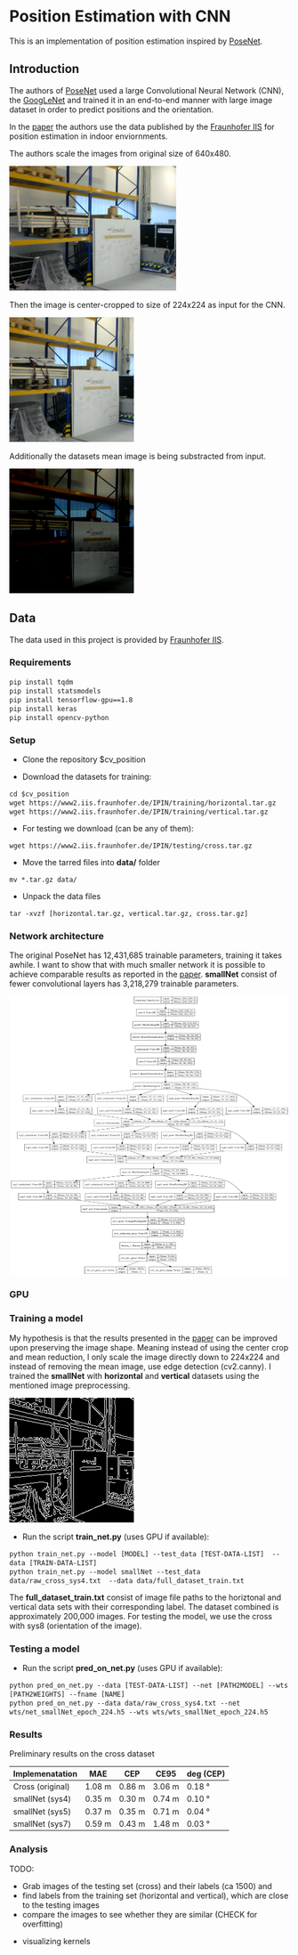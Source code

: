 # Position Estimation with CNN
This is an implementation of position estimation inspired by [PoseNet](http://mi.eng.cam.ac.uk/projects/relocalisation/).

## Introduction
 The authors of [PoseNet](https://www.cv-foundation.org/openaccess/content_iccv_2015/papers/Kendall_PoseNet_A_Convolutional_ICCV_2015_paper.pdf) used a large Convolutional Neural Network (CNN), the [GoogLeNet](https://www.cs.unc.edu/~wliu/papers/GoogLeNet.pdf) and trained it in an end-to-end manner with large image dataset in order to predict positions and the orientation.
 
 In the [paper](https://www.mad.tf.fau.de/files/2018/07/Evaluation-Criteria-for-Inside-Out-Indoor-Positioning-Systems-based-on-Machine-Learning.pdf) the authors use the data published by the [Fraunhofer IIS](https://www.iis.fraunhofer.de/en/ff/lv/dataanalytics/tech/opt/warehouse.html) for position estimation in indoor enviornments. 

The authors scale the images from original size of 640x480. 

![Initial image](/pictures/img2.png)

Then the image is center-cropped to size of 224x224 as input for the CNN.

![Center cropped](/pictures/img3.png)

Additionally the datasets mean image is being substracted from input.

![Final image](/pictures/img4.png)

## Data
The data used in this project is provided by [Fraunhofer IIS](https://www.iis.fraunhofer.de/en/ff/lv/dataanalytics/tech/opt/warehouse.html).

### Requirements
```
pip install tqdm
pip install statsmodels
pip install tensorflow-gpu==1.8
pip install keras
pip install opencv-python
```
### Setup
* Clone the repository $cv_position

* Download the datasets for training:
```
cd $cv_position
wget https://www2.iis.fraunhofer.de/IPIN/training/horizontal.tar.gz
wget https://www2.iis.fraunhofer.de/IPIN/training/vertical.tar.gz
```
* For testing we download (can be any of them):
```
wget https://www2.iis.fraunhofer.de/IPIN/testing/cross.tar.gz
```
* Move the tarred files into **data/** folder
```
mv *.tar.gz data/
```
* Unpack the data files
```
tar -xvzf [horizontal.tar.gz, vertical.tar.gz, cross.tar.gz]
```
### Network architecture
The original PoseNet has 12,431,685 trainable parameters, training it takes awhile. I want to show that with much smaller network it is possible to achieve comparable results as reported in the [paper](https://www.mad.tf.fau.de/files/2018/07/Evaluation-Criteria-for-Inside-Out-Indoor-Positioning-Systems-based-on-Machine-Learning.pdf).
**smallNet** consist of fewer convolutional layers has 3,218,279 trainable parameters.

<p align="center">
  <img width="500" height="500" src="https://github.com/kenkyusha/cv_position/blob/master/pictures/model_plot.png?raw=true">
</p>

### GPU
### Training a model
My hypothesis is that the results presented in the [paper](https://www.mad.tf.fau.de/files/2018/07/Evaluation-Criteria-for-Inside-Out-Indoor-Positioning-Systems-based-on-Machine-Learning.pdf) can be improved upon preserving the image shape. Meaning instead of using the center crop and mean reduction, I only scale the image directly down to 224x224 and instead of removing the mean image, use edge detection (cv2.canny). I trained the **smallNet** with **horizontal** and **vertical** datasets using the mentioned image preprocessing.

![Proposed image](/pictures/img5.png)

* Run the script **train_net.py** (uses GPU if available):
```
python train_net.py --model [MODEL] --test_data [TEST-DATA-LIST]  --data [TRAIN-DATA-LIST]
python train_net.py --model smallNet --test_data data/raw_cross_sys4.txt  --data data/full_dataset_train.txt
```
The **full_dataset_train.txt** consist of image file paths to the horiztonal and vertical data sets with their corresponding label. The dataset combined is approximately 200,000 images. For testing the model, we use the cross with sys8 (orientation of the image).

### Testing a model

* Run the script **pred_on_net.py** (uses GPU if available):
```
python pred_on_net.py --data [TEST-DATA-LIST] --net [PATH2MODEL] --wts [PATH2WEIGHTS] --fname [NAME]
python pred_on_net.py --data data/raw_cross_sys4.txt --net wts/net_smallNet_epoch_224.h5 --wts wts/wts_smallNet_epoch_224.h5
```

### Results
Preliminary results on the cross dataset

Implemenatation | MAE    | CEP    | CE95   | deg (CEP)
--------------- | ------ | -------| ------ | ---------
Cross (original)| 1.08 m | 0.86 m | 3.06 m | 0.18 ° 
smallNet (sys4) | 0.35 m | 0.30 m | 0.74 m | 0.10 °
smallNet (sys5) | 0.37 m | 0.35 m | 0.71 m | 0.04 °
smallNet (sys7) | 0.59 m | 0.43 m | 1.48 m | 0.03 °


### Analysis
TODO: 
- Grab images of the testing set (cross) and their labels (ca 1500) and 
- find labels from the training set (horizontal and vertical), which are close to the testing images
- compare the images to see whether they are similar (CHECK for overfitting)

* visualizing kernels 
